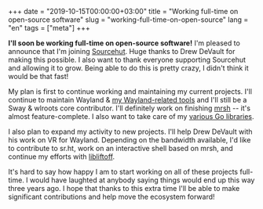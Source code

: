 +++
date = "2019-10-15T00:00:00+03:00"
title = "Working full-time on open-source software"
slug = "working-full-time-on-open-source"
lang = "en"
tags = ["meta"]
+++

**I'll soon be working full-time on open-source software!** I'm pleased to
announce that I'm joining [Sourcehut][sourcehut]. Huge thanks to Drew DeVault
for making this possible. I also want to thank everyone supporting Sourcehut
and allowing it to grow. Being able to do this is pretty crazy, I didn't
think it would be that fast!

My plan is first to continue working and maintaining my current projects. I'll
continue to maintain Wayland & [my Wayland-related tools][wayland-tools]
and I'll still be a Sway & wlroots core contributor. I'll definitely work on
finishing [mrsh] -- it's almost feature-complete. I also want to take care of
my [various Go libraries][go-libs].

I also plan to expand my activity to new projects. I'll help Drew DeVault with
his work on VR for Wayland. Depending on the bandwidth available, I'd like to
contribute to sr.ht, work on an interactive shell based on mrsh, and continue
my efforts with [libliftoff].

It's hard to say how happy I am to start working on all of these projects
full-time. I would have laughted at anybody saying things would end up this way
three years ago. I hope that thanks to this extra time I'll be able to make
significant contributions and help move the ecosystem forward!

[sourcehut]: https://sourcehut.org/
[wayland-tools]: https://wayland.emersion.fr/
[go-libs]: https://github.com/emersion?language=go&q=&tab=repositories&utf8=%E2%9C%93
[libliftoff]: https://github.com/emersion/libliftoff
[mrsh]: https://mrsh.sh
